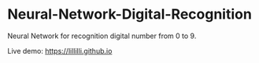 # Neural-Network-Digital-Recognition
Neural Network for recognition digital number from 0 to 9.

Live demo: https://lillilli.github.io
